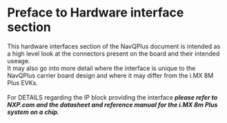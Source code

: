 # Preface to Hardware interface section

This hardware interfaces section of the NavQPlus document is intended as a high level look at the connectors present on the board and their intended useage.\
It may also go into more detail where the interface is unique to the NavQPlus carrier board design and where it may differ from the i.MX 8M Plus EVKs. \
\
For DETAILS regarding the IP block providing the interface _**please refer to NXP.com and the datasheet and reference manual for the i.MX 8m Plus system on a chip.**_
